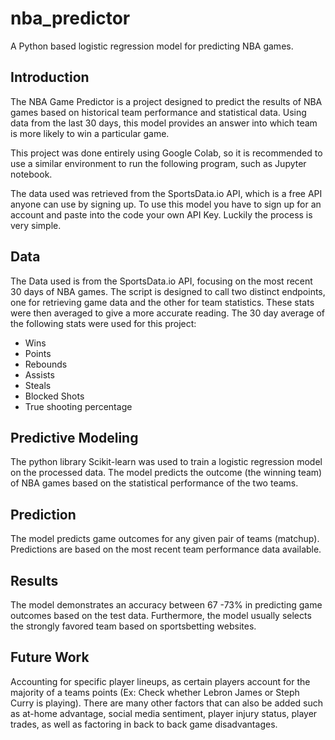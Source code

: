 # nba_predictor
A Python based logistic regression model for predicting NBA games.


## Introduction
The NBA Game Predictor is a project designed to predict the results of NBA games based on historical team performance and statistical data. Using data from the last 30 days, this model provides an answer into which team is more likely to win a particular game.

This project was done entirely using Google Colab, so it is recommended to use a similar environment to run the following program, such as Jupyter notebook.

The data used was retrieved from the SportsData.io API, which is a free API anyone can use by signing up. To use this model you have to sign up for an account and paste into the code your own API Key. Luckily the process is very simple.


## Data
The Data used is from the SportsData.io API, focusing on the most recent 30 days of NBA games. The script is designed to call two distinct endpoints, one for retrieving game data and the other for team statistics. These stats were then averaged to give a more accurate reading.
The 30 day average of the following stats were used for this project:

* Wins
* Points
* Rebounds
* Assists
* Steals
* Blocked Shots
* True shooting percentage


## Predictive Modeling
The python library Scikit-learn was used to train a logistic regression model on the processed data. The model predicts the outcome (the winning team) of NBA games based on the statistical performance of the two teams.

## Prediction
The model predicts game outcomes for any given pair of teams (matchup). Predictions are based on the most recent team performance data available.


## Results
The model demonstrates an accuracy between 67 -73% in predicting game outcomes based on the test data. Furthermore, the model usually selects the strongly favored team based on sportsbetting websites.


## Future Work
Accounting for specific player lineups, as certain players account for the majority of a teams points (Ex: Check whether Lebron James or Steph Curry is playing). There are many other factors that can also be added such as at-home advantage, social media sentiment, player injury status, player trades, as well as factoring in back to back game disadvantages.















